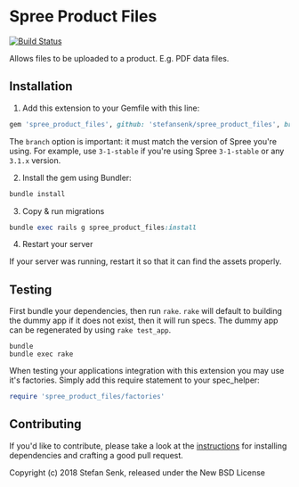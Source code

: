 Spree Product Files
===================

[![Build Status](https://travis-ci.org/stefansenk/spree_product_files.svg?branch=master)](https://travis-ci.org/stefansenk/spree_product_files)

Allows files to be uploaded to a product. E.g. PDF data files.

## Installation

1. Add this extension to your Gemfile with this line:
  ```ruby
  gem 'spree_product_files', github: 'stefansenk/spree_product_files', branch: 'master'
  ```

  The `branch` option is important: it must match the version of Spree you're using.
  For example, use `3-1-stable` if you're using Spree `3-1-stable` or any `3.1.x` version.

2. Install the gem using Bundler:
  ```ruby
  bundle install
  ```

3. Copy & run migrations
  ```ruby
  bundle exec rails g spree_product_files:install
  ```

4. Restart your server

  If your server was running, restart it so that it can find the assets properly.

## Testing

First bundle your dependencies, then run `rake`. `rake` will default to building the dummy app if it does not exist, then it will run specs. The dummy app can be regenerated by using `rake test_app`.

```shell
bundle
bundle exec rake
```

When testing your applications integration with this extension you may use it's factories.
Simply add this require statement to your spec_helper:

```ruby
require 'spree_product_files/factories'
```


## Contributing

If you'd like to contribute, please take a look at the
[instructions](CONTRIBUTING.md) for installing dependencies and crafting a good
pull request.

Copyright (c) 2018 Stefan Senk, released under the New BSD License

